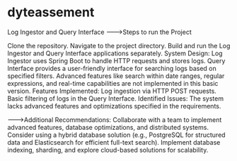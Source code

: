# dyteassement
Log Ingestor and Query Interface
--->Steps to run the Project

Clone the repository.
Navigate to the project directory.
Build and run the Log Ingestor and Query Interface applications separately.
System Design:
Log Ingestor uses Spring Boot to handle HTTP requests and stores logs.
Query Interface provides a user-friendly interface for searching logs based on specified filters.
Advanced features like search within date ranges, regular expressions, and real-time capabilities are not implemented in this basic version.
Features Implemented:
Log ingestion via HTTP POST requests.
Basic filtering of logs in the Query Interface.
Identified Issues:
The system lacks advanced features and optimizations specified in the requirements.

--->Additional Recommendations:
Collaborate with a team to implement advanced features, database optimizations, and distributed systems.
Consider using a hybrid database solution (e.g., PostgreSQL for structured data and Elasticsearch for efficient full-text search).
Implement database indexing, sharding, and explore cloud-based solutions for scalability.
